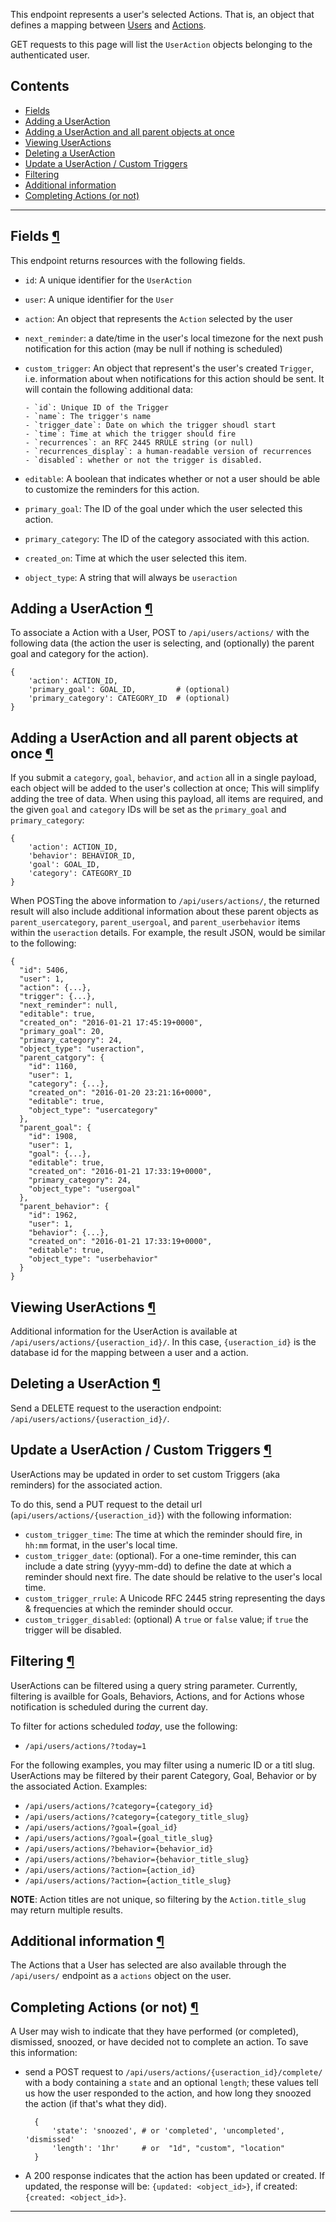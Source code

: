 This endpoint represents a user's selected Actions. That is, an object that
defines a mapping between [Users](/api/users/) and [Actions](/api/actions/).

GET requests to this page will list the `UserAction` objects belonging
to the authenticated user.

## Contents

* <a href="#fields">Fields </a>
* <a href="#adding-a-useraction">Adding a UserAction</a>
* <a href="#adding-a-useraction-and-all-parent-objects-at-once">Adding a UserAction and all parent objects at once</a>
* <a href="#viewing-useractions">Viewing UserActions</a>
* <a href="#deleting-a-useraction">Deleting a UserAction</a>
* <a href="#update-a-useraction">Update a UserAction / Custom Triggers</a>
* <a href="#filtering">Filtering  </a>
* <a href="#additional-information">Additional information</a>
* <a href="#completing-actions-or-not">Completing Actions (or not)</a>

----

## Fields <a href="#fields">&para;</a>

This endpoint returns resources with the following fields.

* `id`: A unique identifier for the `UserAction`
* `user`: A unique identifier for the `User`
* `action`: An object that represents the `Action` selected by the user
* `next_reminder`: a date/time in the user's local timezone for the
  next push notification for this action (may be null if nothing is scheduled)
* `custom_trigger`: An object that represent's the user's created `Trigger`,
  i.e. information about when notifications for this action should be sent. It
  will contain the following additional data:

      - `id`: Unique ID of the Trigger
      - `name`: The trigger's name
      - `trigger_date`: Date on which the trigger shoudl start
      - `time`: Time at which the trigger should fire
      - `recurrences`: an RFC 2445 RRULE string (or null)
      - `recurrences_display`: a human-readable version of recurrences
      - `disabled`: whether or not the trigger is disabled.

* `editable`: A boolean that indicates whether or not a user
  should be able to customize the reminders for this action.
* `primary_goal`: The ID of the goal under which the user selected this action.
* `primary_category`: The ID of the category associated with this action.
* `created_on`: Time at which the user selected this item.
* `object_type`: A string that will always be `useraction`

## Adding a UserAction <a href="#adding-a-useraction">&para;</a>

To associate a Action with a User, POST to `/api/users/actions/` with the
following data (the action the user is selecting, and (optionally) the
parent goal and category for the action).

    {
        'action': ACTION_ID,
        'primary_goal': GOAL_ID,         # (optional)
        'primary_category': CATEGORY_ID  # (optional)
    }

## Adding a UserAction and all parent objects at once <a href="#adding-a-useraction-and-all-parent-objects-at-once">&para;</a>

If you submit a `category`, `goal`, `behavior`, and `action` all in a single
payload, each object will be added to the user's collection at once; This will
simplify adding the tree of data. When using this payload, all items are required,
and the given `goal` and `category` IDs will be set as the `primary_goal` and
`primary_category`:

    {
        'action': ACTION_ID,
        'behavior': BEHAVIOR_ID,
        'goal': GOAL_ID,
        'category': CATEGORY_ID
    }

When POSTing the above information to `/api/users/actions/`, the returned result
will also include additional information about these parent objects as
`parent_usercategory`, `parent_usergoal`, and `parent_userbehavior` items within
the `useraction` details.  For example, the result JSON, would be similar to
the following:

    {
      "id": 5406,
      "user": 1,
      "action": {...},
      "trigger": {...},
      "next_reminder": null,
      "editable": true,
      "created_on": "2016-01-21 17:45:19+0000",
      "primary_goal": 20,
      "primary_category": 24,
      "object_type": "useraction",
      "parent_catgory": {
        "id": 1160,
        "user": 1,
        "category": {...},
        "created_on": "2016-01-20 23:21:16+0000",
        "editable": true,
        "object_type": "usercategory"
      },
      "parent_goal": {
        "id": 1908,
        "user": 1,
        "goal": {...},
        "editable": true,
        "created_on": "2016-01-21 17:33:19+0000",
        "primary_category": 24,
        "object_type": "usergoal"
      },
      "parent_behavior": {
        "id": 1962,
        "user": 1,
        "behavior": {...},
        "created_on": "2016-01-21 17:33:19+0000",
        "editable": true,
        "object_type": "userbehavior"
      }
    }


## Viewing UserActions  <a href="#viewing-useractions">&para;</a>

Additional information for the UserAction is available at
`/api/users/actions/{useraction_id}/`. In this case, `{useraction_id}`
is the database id for the mapping between a user and a action.

## Deleting a UserAction <a href="#deleting-a-useraction">&para;</a>

Send a DELETE request to the useraction endpoint:
`/api/users/actions/{useraction_id}/`.

## Update a UserAction / Custom Triggers <a href="#update-a-useraction">&para;</a>

UserActions may be updated in order to set custom Triggers (aka
reminders) for the associated action.

To do this, send a PUT request to the detail url
(`api/users/actions/{useraction_id}`) with the following information:

* `custom_trigger_time`: The time at which the reminder should fire, in
  `hh:mm` format, in the user's local time.
* `custom_trigger_date`: (optional). For a one-time reminder, this can
  include a date string (yyyy-mm-dd) to define the date at which a reminder
  should next fire. The date should be relative to the user's local time.
* `custom_trigger_rrule`: A Unicode RFC 2445 string representing the days &amp;
  frequencies at which the reminder should occur.
* `custom_trigger_disabled`: (optional) A `true` or `false` value; if `true`
  the trigger will be disabled.

## Filtering  <a href="#filtering">&para;</a>

UserActions can be filtered using a query string parameter. Currently,
filtering is availble for Goals, Behaviors, Actions, and for Actions
whose notification is scheduled during the current day.

To filter for actions scheduled _today_, use the following:

* `/api/users/actions/?today=1`

For the following examples, you may filter using a numeric ID or a titl slug.
UserActions may be filtered by their parent Category, Goal, Behavior or by
the associated Action. Examples:

* `/api/users/actions/?category={category_id}`
* `/api/users/actions/?category={category_title_slug}`
* `/api/users/actions/?goal={goal_id}`
* `/api/users/actions/?goal={goal_title_slug}`
* `/api/users/actions/?behavior={behavior_id}`
* `/api/users/actions/?behavior={behavior_title_slug}`
* `/api/users/actions/?action={action_id}`
* `/api/users/actions/?action={action_title_slug}`

**NOTE**: Action titles are not unique, so filtering by the `Action.title_slug`
may return multiple results.

## Additional information <a href="#additional-information">&para;</a>

The Actions that a User has selected are also available through the
`/api/users/` endpoint as a `actions` object on the user.

## Completing Actions (or not)  <a href="#completing-actions-or-not">&para;</a>

A User may wish to indicate that they have performed (or completed),
dismissed, snoozed, or have decided not to complete an action. To save this
information:

* send a POST request to `/api/users/actions/{useraction_id}/complete/`
  with a body containing a `state` and an optional `length`; these values
  tell us how the user responded to the action, and how long they snoozed
  the action (if that's what they did).

        {
            'state': 'snoozed', # or 'completed', 'uncompleted', 'dismissed'
            'length': '1hr'     # or  "1d", "custom", "location"
        }

* A 200 response indicates that the action has been updated or created. If
  updated, the response will be: `{updated: <object_id>}`, if created:
  `{created: <object_id>}`.

----

